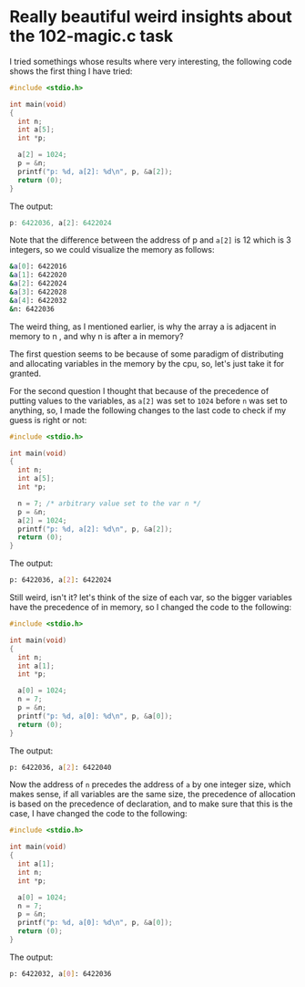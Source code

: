 # Really beautiful weird insights about the 102-magic.c task

I tried somethings whose results where very interesting, the following code shows the first thing I have tried:

```c
#include <stdio.h>

int main(void)
{
  int n;
  int a[5];
  int *p;

  a[2] = 1024;
  p = &n;
  printf("p: %d, a[2]: %d\n", p, &a[2]);
  return (0);
}
```

The output:

```powershell
p: 6422036, a[2]: 6422024
```

Note that the difference between the address of p and `a[2]` is 12 which is 3 integers, so we could visualize the memory as follows:

```bash
&a[0]: 6422016
&a[1]: 6422020
&a[2]: 6422024
&a[3]: 6422028
&a[4]: 6422032
&n: 6422036
```

The weird thing, as I mentioned earlier, is why the array a is adjacent in memory to n , and why n is after a in memory?

The first question seems to be because of some paradigm of distributing and allocating variables in the memory by the cpu, so, let's just take it for granted.

For the second question I thought that because of the precedence of putting values to the variables, as `a[2]` was set to `1024` before `n` was set to anything, so, I made the following changes to the last code to check if my guess is right or not:

```c
#include <stdio.h>

int main(void)
{
  int n;
  int a[5];
  int *p;

  n = 7; /* arbitrary value set to the var n */
  p = &n;
  a[2] = 1024;
  printf("p: %d, a[2]: %d\n", p, &a[2]);
  return (0);
}
```

The output:

```bash
p: 6422036, a[2]: 6422024
```

Still weird, isn't it? let's think of the size of each var, so the bigger variables have the precedence of in memory, so I changed the code to the following:

```c
#include <stdio.h>

int main(void)
{
  int n;
  int a[1];
  int *p;

  a[0] = 1024;
  n = 7;
  p = &n;
  printf("p: %d, a[0]: %d\n", p, &a[0]);
  return (0);
}
```

The output:

```bash
p: 6422036, a[2]: 6422040
```

Now the address of `n` precedes the address of `a` by one integer size, which makes sense, if all variables are the same size,  the precedence of allocation is based on the precedence of declaration, and to make sure that this is the case, I have changed the code to the following:

```c
#include <stdio.h>

int main(void)
{
  int a[1];
  int n;
  int *p;

  a[0] = 1024;
  n = 7;
  p = &n;
  printf("p: %d, a[0]: %d\n", p, &a[0]);
  return (0);
}
```

The output:

```bash
p: 6422032, a[0]: 6422036
```
